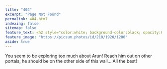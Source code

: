 ```yaml
---
title: "404"
excerpt: "Page Not Found"
permalink: 404.html
indexing: false
sitemap: false
feature_text: <h2 style="color:white; background-color:black; opacity:0.6;">You hit the wall!</h2>
feature_image: "https://picsum.photos/id/210/1920/1280"
aside: true
---
```


You seem to be exploring too much about Arun! Reach him out on other portals,
he should be on the other side of this wall... All the best!
